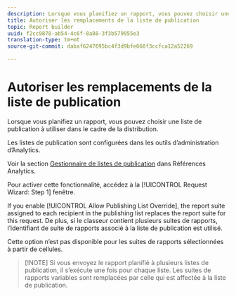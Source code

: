 ```yaml
---
description: Lorsque vous planifiez un rapport, vous pouvez choisir une liste de publication à utiliser dans le cadre de la distribution.
title: Autoriser les remplacements de la liste de publication
topic: Report builder
uuid: f2cc9878-ab54-4c6f-8a88-3f3b579955e3
translation-type: tm+mt
source-git-commit: dabaf6247695bc4f3d9bfe668f3ccfca12a52269

---
```



# Autoriser les remplacements de la liste de publication

Lorsque vous planifiez un rapport, vous pouvez choisir une liste de publication à utiliser dans le cadre de la distribution.

Les listes de publication sont configurées dans les outils d’administration d’Analytics.

Voir la section [Gestionnaire de listes de publication](https://marketing.adobe.com/resources/help/fr_FR/reference/publishing_list.html) dans Références Analytics.

Pour activer cette fonctionnalité, accédez à la [!UICONTROL Request Wizard: Step 1] fenêtre.

If you enable [!UICONTROL Allow Publishing List Override], the report suite assigned to each recipient in the publishing list replaces the report suite for this request. De plus, si le classeur contient plusieurs suites de rapports, l’identifiant de suite de rapports associé à la liste de publication est utilisé.

Cette option n’est pas disponible pour les suites de rapports sélectionnées à partir de cellules.

>[!NOTE] Si vous envoyez le rapport planifié à plusieurs listes de publication, il s’exécute une fois pour chaque liste. Les suites de rapports variables sont remplacées par celle qui est affectée à la liste de publication.

